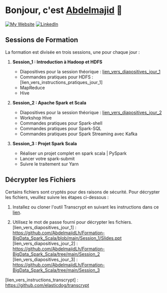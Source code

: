 # Bonjour, c'est [Abdelmajid][linkedin] 👋 
[![My Website](https://img.shields.io/website?style=for-the-badge&url=https%3A%2F%2Fabdelmajidlh.github.io%2FePortfolio%2F)][website] [![LinkedIn](https://img.shields.io/badge/LinkedIn-Abdelmajid%20EL%20HOU-blue?style=for-the-badge&logo=linkedin&logoColor=blue)][linkedin]

[website]: https://abdelmajidlh.github.io/ePortfolio/
[linkedin]: https://www.linkedin.com/in/aelhou/


## Sessions de Formation

La formation est divisée en trois sessions, une pour chaque jour :

1. **Session_1 : Introduction à Hadoop et HDFS**
   - Diapositives pour la session théorique : [lien_vers_diapositives_jour_1](https://github.com/AbdelmajidLh/Formation-BigData_Spark_Scala/blob/main/Session_1/Slides.ppt)
   - Commandes pratiques pour HDFS : [lien_vers_instructions_pratiques_jour_1]
   - MapReduce
   - Hive

2. **Session_2 : Apache Spark et Scala**
   - Diapositives pour la session théorique : [lien_vers_diapositives_jour_2](https://github.com/AbdelmajidLh/Formation-BigData_Spark_Scala/tree/main/Session_2)
   - Workshop Hive
   - Commandes pratiques pour Spark-shell
   - Commandes pratiques pour Spark-SQL
   - Commandes pratiques pour Spark Streaming avec Kafka

3. **Session_3 : Projet Spark Scala**
   - Réaliser un projet complet en spark scala | PySpark
   - Lancer votre spark-submit
   - Suivre le traitement sur Yarn

## Décrypter les Fichiers

Certains fichiers sont cryptés pour des raisons de sécurité. Pour décrypter les fichiers, veuillez suivre les étapes ci-dessous :

1. Installez ou cloner l'outil Transcrypt en suivant les instructions dans ce [lien]([lien_vers_instructions_transcrypt](https://github.com/elasticdog/transcrypt)).

2. Utilisez le mot de passe fourni pour décrypter les fichiers.
[lien_vers_diapositives_jour_1] : https://github.com/AbdelmajidLh/Formation-BigData_Spark_Scala/blob/main/Session_1/Slides.ppt
[lien_vers_diapositives_jour_2] : https://github.com/AbdelmajidLh/Formation-BigData_Spark_Scala/tree/main/Session_2
[lien_vers_diapositives_jour_3] : https://github.com/AbdelmajidLh/Formation-BigData_Spark_Scala/tree/main/Session_3

[lien_vers_instructions_transcrypt] : https://github.com/elasticdog/transcrypt

